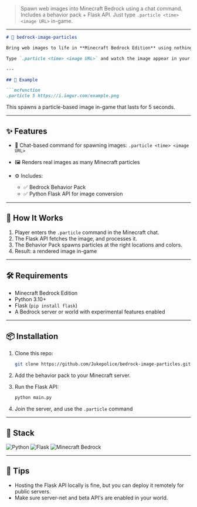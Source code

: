 > Spawn web images into Minecraft Bedrock using a chat command. Includes a behavior pack + Flask API. Just type `.particle <time> <image URL>` in-game.

---



````markdown
# 🧩 bedrock-image-particles

Bring web images to life in **Minecraft Bedrock Edition** using nothing but particles and a simple chat command.

Type `.particle <time> <image URL>` and watch the image appear in your world!

---

## 📸 Example

```mcfunction
.particle 5 https://i.imgur.com/example.png
````

This spawns a particle-based image in-game that lasts for 5 seconds.

---

## ✨ Features

* 💬 Chat-based command for spawning images: `.particle <time> <image URL>`
* 🖼️ Renders real images as many Minecraft particles
* ⚙️ Includes:

  * ✅ Bedrock Behavior Pack
  * ✅ Python Flask API for image conversion

---

## 🚀 How It Works

1. Player enters the `.particle` command in the Minecraft chat.
2. The Flask API fetches the image, and processes it.
3. The Behavior Pack spawns particles at the right locations and colors.
4. Result: a rendered image in-game

---

## 🛠️ Requirements

* Minecraft Bedrock Edition
* Python 3.10+
* Flask (`pip install flask`)
* A Bedrock server or world with experimental features enabled

---

## 📦 Installation

1. Clone this repo:

   ```bash
   git clone https://github.com/Jukepolice/bedrock-image-particles.git
   ```
2. Add the behavior pack to your Minecraft server.
3. Run the Flask API:

   ```bash
   python main.py
   ```
4. Join the server, and use the `.particle` command

---

## 🧪 Stack

![Python](https://img.shields.io/badge/python-3.11-blue?logo=python)
![Flask](https://img.shields.io/badge/API-Flask-black?logo=flask)
![Minecraft Bedrock](https://img.shields.io/badge/Minecraft-Bedrock-green?logo=minecraft)

---

## 🧠 Tips

* Hosting the Flask API locally is fine, but you can deploy it remotely for public servers.
* Make sure server-net and beta API's are enabled in your world.

```
